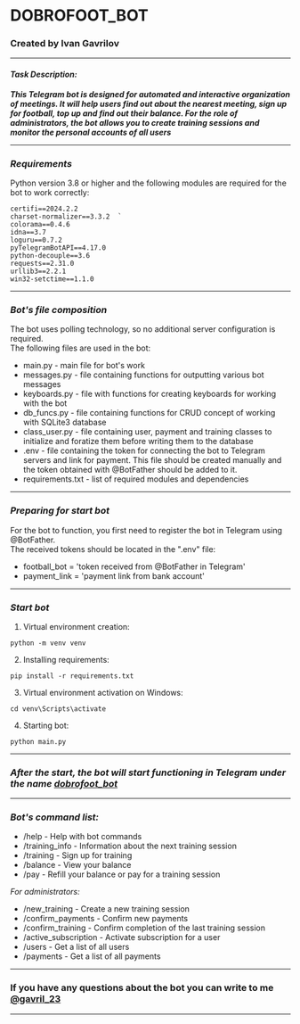 # DOBROFOOT_BOT

### Created by Ivan Gavrilov

------  
#### ***Task Description:***  
***This Telegram bot is designed for automated and interactive organization of meetings. It will help users find out about the nearest meeting, sign up for football, top up and find out their balance.
For the role of administrators, the bot allows you to create training sessions and monitor the personal accounts of all users***  
_________  
### _Requirements_ 
Python version 3.8 or higher and the following modules are required for the bot to work correctly:  
```  
certifi==2024.2.2  
charset-normalizer==3.3.2  `
colorama==0.4.6  
idna==3.7  
loguru==0.7.2  
pyTelegramBotAPI==4.17.0  
python-decouple==3.6  
requests==2.31.0  
urllib3==2.2.1  
win32-setctime==1.1.0
```  
---  
### _Bot's file composition_  
The bot uses polling technology, so no additional server configuration is required.  
The following files are used in the bot:  
* main.py - main file for bot's work  
* messages.py - file containing functions for outputting various bot messages
* keyboards.py - file with functions for creating keyboards for working with the bot
* db_funcs.py -  file containing functions for CRUD concept of working with SQLite3 database
* class_user.py - file containing user, payment and training classes to initialize and foratize them before writing them to the database
* .env - file containing the token for connecting the bot to Telegram servers and link for payment. This file should be created manually and the token obtained with @BotFather should be added to it.
* requirements.txt - list of required modules and dependencies
---  
### _Preparing for start bot_  
For the bot to function, you first need to register the bot in Telegram using @BotFather.  
The received tokens should be located in the ".env" file: 
* football_bot = 'token received from @BotFather in Telegram'
* payment_link = 'payment link from bank account'
---  
### _Start bot_  
1. Virtual environment creation:  
``` 
python -m venv venv  
```  
  
2. Installing requirements:  
```  
pip install -r requirements.txt  
```  
  
3. Virtual environment activation on Windows:  
```  
cd venv\Scripts\activate  
```  
  
4. Starting bot:  
```  
python main.py  
```  
---
### _After the start, the bot will start functioning in Telegram under the name [dobrofoot_bot](https://t.me/dobrofoot_bot)_

---  
### _Bot's command list:_ 
- /help - Help with bot commands
- /training_info - Information about the next training session
- /training - Sign up for training
- /balance - View your balance
- /pay - Refill your balance or pay for a training session

_For administrators:_
- /new_training - Create a new training session
- /confirm_payments - Confirm new payments
- /confirm_training - Confirm completion of the last training session
- /active_subscription - Activate subscription for a user
- /users - Get a list of all users
- /payments - Get a list of all payments
---
### If you have any questions about the bot you can write to me [@gavril_23](https://t.me/gavril_23)

---
